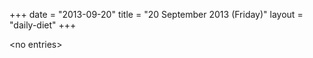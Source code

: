 +++
date = "2013-09-20"
title = "20 September 2013 (Friday)"
layout = "daily-diet"
+++


\<no entries\>

